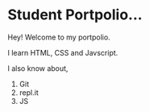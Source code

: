 # Student Portpolio...

Hey! Welcome to my portpolio.

I learn HTML, CSS and Javscript.

I also know about,
 1. Git
 2. repl.it
 3. JS
